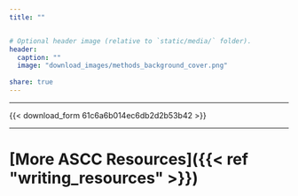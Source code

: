 ```yaml
---
title: ""


# Optional header image (relative to `static/media/` folder).
header:
  caption: ""
  image: "download_images/methods_background_cover.png"
  
share: true
---
```


***

{{< download_form 61c6a6b014ec6db2d2b53b42 >}}

***

# [More ASCC Resources]({{< ref "writing_resources" >}})
